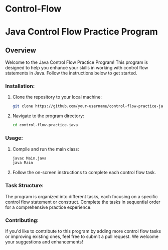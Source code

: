 # Control-Flow
# Java Control Flow Practice Program

## Overview

Welcome to the Java Control Flow Practice Program! This program is designed to help you enhance your skills in working with control flow statements in Java. Follow the instructions below to get started.

### Installation:

1. Clone the repository to your local machine:

    ```bash
    git clone https://github.com/your-username/control-flow-practice-java.git
    ```

2. Navigate to the program directory:

    ```bash
    cd control-flow-practice-java
    ```

### Usage:

1. Compile and run the main class:

    ```bash
    javac Main.java
    java Main
    ```

2. Follow the on-screen instructions to complete each control flow task.

### Task Structure:

The program is organized into different tasks, each focusing on a specific control flow statement or construct. Complete the tasks in sequential order for a comprehensive practice experience.

### Contributing:

If you'd like to contribute to this program by adding more control flow tasks or improving existing ones, feel free to submit a pull request. We welcome your suggestions and enhancements!
